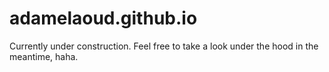 # adamelaoud.github.io
Currently under construction. Feel free to take a look under the hood in the meantime, haha.
